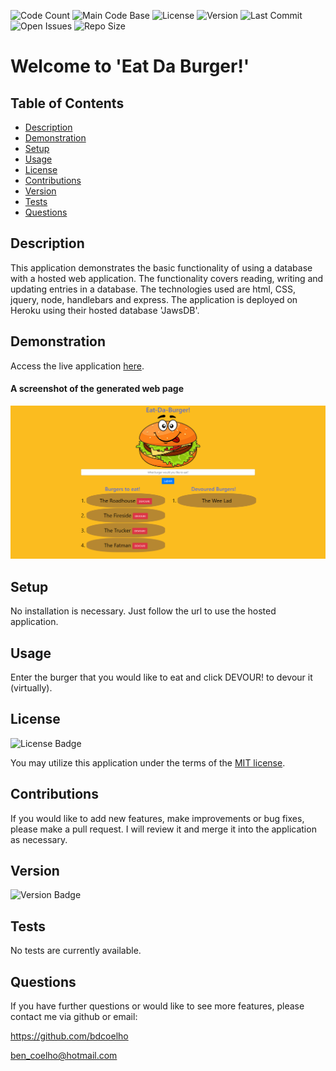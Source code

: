 
  ![Code Count](https://img.shields.io/github/languages/count/bdcoelho/burger) 
  ![Main Code Base](https://img.shields.io/github/languages/top/bdcoelho/burger) 
  ![License](https://img.shields.io/badge/license-MIT-blue) 
  ![Version](https://img.shields.io/badge/version-1.0-red) 
  ![Last Commit](https://img.shields.io/github/last-commit/bdcoelho/burger) 
  ![Open Issues](https://img.shields.io/github/issues-raw/bdcoelho/burger) 
  ![Repo Size](https://img.shields.io/github/repo-size/bdcoelho/burger)

  # Welcome to 'Eat Da Burger!'


  ## Table of Contents

  * [Description](#Description)
  * [Demonstration](#Demonstration)
  * [Setup](#Setup)
  * [Usage](#Usage)
  * [License](#License)
  * [Contributions](#Contributions)
  * [Version](#Version)
  * [Tests](#Tests)
  * [Questions](#Questions)


  ## Description

  This application demonstrates the basic functionality of using a database with a hosted web application. The functionality covers reading, writing and updating entries in a database. The technologies used are html, CSS, jquery, node, handlebars and express. The application is deployed on Heroku using their hosted database 'JawsDB'.


  ## Demonstration

  Access the live application [here](https://lit-chamber-58185.herokuapp.com/).

  #### A screenshot of the generated web page

  ![Screenshot](./public/assets/img/screenshot.png "Screenshot")

  ## Setup

  No installation is necessary. Just follow the url to use the hosted application.


  ## Usage

  Enter the burger that you would like to eat and click DEVOUR! to devour it (virtually).

  ## License

  ![License Badge](https://img.shields.io/badge/license-MIT-blue)

  You may utilize this application under the terms of the [MIT license](assets/licences/MIT.txt).

  ## Contributions

  If you would like to add new features, make improvements or bug fixes, please make a pull request. I will review it and merge it into the application as necessary.

  ## Version

  ![Version Badge](https://img.shields.io/badge/version-1.0-red)

  ## Tests

  No tests are currently available.

  ## Questions

  If you have further questions or would like to see more features, please contact me via github or email:

  https://github.com/bdcoelho 

  ben_coelho@hotmail.com

  
